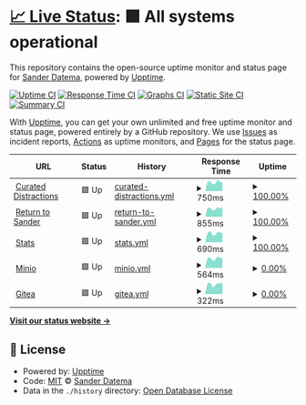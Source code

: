 # [📈 Live Status](https://sanderdatema.github.io/upptime): <!--live status--> **🟩 All systems operational**

This repository contains the open-source uptime monitor and status page for [Sander Datema](https://healthcareonstage.com), powered by [Upptime](https://github.com/upptime/upptime).

[![Uptime CI](https://github.com/koj-co/upptime/workflows/Uptime%20CI/badge.svg)](https://github.com/koj-co/upptime/actions?query=workflow%3A%22Uptime+CI%22)
[![Response Time CI](https://github.com/koj-co/upptime/workflows/Response%20Time%20CI/badge.svg)](https://github.com/koj-co/upptime/actions?query=workflow%3A%22Response+Time+CI%22)
[![Graphs CI](https://github.com/koj-co/upptime/workflows/Graphs%20CI/badge.svg)](https://github.com/koj-co/upptime/actions?query=workflow%3A%22Graphs+CI%22)
[![Static Site CI](https://github.com/koj-co/upptime/workflows/Static%20Site%20CI/badge.svg)](https://github.com/koj-co/upptime/actions?query=workflow%3A%22Static+Site+CI%22)
[![Summary CI](https://github.com/koj-co/upptime/workflows/Summary%20CI/badge.svg)](https://github.com/koj-co/upptime/actions?query=workflow%3A%22Summary+CI%22)

With [Upptime](https://upptime.js.org), you can get your own unlimited and free uptime monitor and status page, powered entirely by a GitHub repository. We use [Issues](https://github.com/sanderdatema/upptime/issues) as incident reports, [Actions](https://github.com/sanderdatema/upptime/actions) as uptime monitors, and [Pages](https://sanderdatema.github.io/upptime) for the status page.

<!--start: status pages-->
<!-- This summary is generated by Upptime (https://github.com/upptime/upptime) -->
<!-- Do not edit this manually, your changes will be overwritten -->
<!-- prettier-ignore -->
| URL | Status | History | Response Time | Uptime |
| --- | ------ | ------- | ------------- | ------ |
| <img alt="" src="https://icons.duckduckgo.com/ip3/curateddistractions.com.ico" height="13"> [Curated Distractions](https://curateddistractions.com) | 🟩 Up | [curated-distractions.yml](https://github.com/sanderdatema/upptime/commits/HEAD/history/curated-distractions.yml) | <details><summary><img alt="Response time graph" src="./graphs/curated-distractions/response-time-week.png" height="20"> 750ms</summary><br><a href="https://sanderdatema.github.io/upptime/history/curated-distractions"><img alt="Response time 884" src="https://img.shields.io/endpoint?url=https%3A%2F%2Fraw.githubusercontent.com%2Fsanderdatema%2Fupptime%2FHEAD%2Fapi%2Fcurated-distractions%2Fresponse-time.json"></a><br><a href="https://sanderdatema.github.io/upptime/history/curated-distractions"><img alt="24-hour response time 678" src="https://img.shields.io/endpoint?url=https%3A%2F%2Fraw.githubusercontent.com%2Fsanderdatema%2Fupptime%2FHEAD%2Fapi%2Fcurated-distractions%2Fresponse-time-day.json"></a><br><a href="https://sanderdatema.github.io/upptime/history/curated-distractions"><img alt="7-day response time 750" src="https://img.shields.io/endpoint?url=https%3A%2F%2Fraw.githubusercontent.com%2Fsanderdatema%2Fupptime%2FHEAD%2Fapi%2Fcurated-distractions%2Fresponse-time-week.json"></a><br><a href="https://sanderdatema.github.io/upptime/history/curated-distractions"><img alt="30-day response time 774" src="https://img.shields.io/endpoint?url=https%3A%2F%2Fraw.githubusercontent.com%2Fsanderdatema%2Fupptime%2FHEAD%2Fapi%2Fcurated-distractions%2Fresponse-time-month.json"></a><br><a href="https://sanderdatema.github.io/upptime/history/curated-distractions"><img alt="1-year response time 881" src="https://img.shields.io/endpoint?url=https%3A%2F%2Fraw.githubusercontent.com%2Fsanderdatema%2Fupptime%2FHEAD%2Fapi%2Fcurated-distractions%2Fresponse-time-year.json"></a></details> | <details><summary><a href="https://sanderdatema.github.io/upptime/history/curated-distractions">100.00%</a></summary><a href="https://sanderdatema.github.io/upptime/history/curated-distractions"><img alt="All-time uptime 91.53%" src="https://img.shields.io/endpoint?url=https%3A%2F%2Fraw.githubusercontent.com%2Fsanderdatema%2Fupptime%2FHEAD%2Fapi%2Fcurated-distractions%2Fuptime.json"></a><br><a href="https://sanderdatema.github.io/upptime/history/curated-distractions"><img alt="24-hour uptime 100.00%" src="https://img.shields.io/endpoint?url=https%3A%2F%2Fraw.githubusercontent.com%2Fsanderdatema%2Fupptime%2FHEAD%2Fapi%2Fcurated-distractions%2Fuptime-day.json"></a><br><a href="https://sanderdatema.github.io/upptime/history/curated-distractions"><img alt="7-day uptime 100.00%" src="https://img.shields.io/endpoint?url=https%3A%2F%2Fraw.githubusercontent.com%2Fsanderdatema%2Fupptime%2FHEAD%2Fapi%2Fcurated-distractions%2Fuptime-week.json"></a><br><a href="https://sanderdatema.github.io/upptime/history/curated-distractions"><img alt="30-day uptime 100.00%" src="https://img.shields.io/endpoint?url=https%3A%2F%2Fraw.githubusercontent.com%2Fsanderdatema%2Fupptime%2FHEAD%2Fapi%2Fcurated-distractions%2Fuptime-month.json"></a><br><a href="https://sanderdatema.github.io/upptime/history/curated-distractions"><img alt="1-year uptime 87.84%" src="https://img.shields.io/endpoint?url=https%3A%2F%2Fraw.githubusercontent.com%2Fsanderdatema%2Fupptime%2FHEAD%2Fapi%2Fcurated-distractions%2Fuptime-year.json"></a></details>
| <img alt="" src="https://icons.duckduckgo.com/ip3/returntosander.net.ico" height="13"> [Return to Sander](https://returntosander.net) | 🟩 Up | [return-to-sander.yml](https://github.com/sanderdatema/upptime/commits/HEAD/history/return-to-sander.yml) | <details><summary><img alt="Response time graph" src="./graphs/return-to-sander/response-time-week.png" height="20"> 855ms</summary><br><a href="https://sanderdatema.github.io/upptime/history/return-to-sander"><img alt="Response time 834" src="https://img.shields.io/endpoint?url=https%3A%2F%2Fraw.githubusercontent.com%2Fsanderdatema%2Fupptime%2FHEAD%2Fapi%2Freturn-to-sander%2Fresponse-time.json"></a><br><a href="https://sanderdatema.github.io/upptime/history/return-to-sander"><img alt="24-hour response time 905" src="https://img.shields.io/endpoint?url=https%3A%2F%2Fraw.githubusercontent.com%2Fsanderdatema%2Fupptime%2FHEAD%2Fapi%2Freturn-to-sander%2Fresponse-time-day.json"></a><br><a href="https://sanderdatema.github.io/upptime/history/return-to-sander"><img alt="7-day response time 855" src="https://img.shields.io/endpoint?url=https%3A%2F%2Fraw.githubusercontent.com%2Fsanderdatema%2Fupptime%2FHEAD%2Fapi%2Freturn-to-sander%2Fresponse-time-week.json"></a><br><a href="https://sanderdatema.github.io/upptime/history/return-to-sander"><img alt="30-day response time 845" src="https://img.shields.io/endpoint?url=https%3A%2F%2Fraw.githubusercontent.com%2Fsanderdatema%2Fupptime%2FHEAD%2Fapi%2Freturn-to-sander%2Fresponse-time-month.json"></a><br><a href="https://sanderdatema.github.io/upptime/history/return-to-sander"><img alt="1-year response time 827" src="https://img.shields.io/endpoint?url=https%3A%2F%2Fraw.githubusercontent.com%2Fsanderdatema%2Fupptime%2FHEAD%2Fapi%2Freturn-to-sander%2Fresponse-time-year.json"></a></details> | <details><summary><a href="https://sanderdatema.github.io/upptime/history/return-to-sander">100.00%</a></summary><a href="https://sanderdatema.github.io/upptime/history/return-to-sander"><img alt="All-time uptime 87.56%" src="https://img.shields.io/endpoint?url=https%3A%2F%2Fraw.githubusercontent.com%2Fsanderdatema%2Fupptime%2FHEAD%2Fapi%2Freturn-to-sander%2Fuptime.json"></a><br><a href="https://sanderdatema.github.io/upptime/history/return-to-sander"><img alt="24-hour uptime 100.00%" src="https://img.shields.io/endpoint?url=https%3A%2F%2Fraw.githubusercontent.com%2Fsanderdatema%2Fupptime%2FHEAD%2Fapi%2Freturn-to-sander%2Fuptime-day.json"></a><br><a href="https://sanderdatema.github.io/upptime/history/return-to-sander"><img alt="7-day uptime 100.00%" src="https://img.shields.io/endpoint?url=https%3A%2F%2Fraw.githubusercontent.com%2Fsanderdatema%2Fupptime%2FHEAD%2Fapi%2Freturn-to-sander%2Fuptime-week.json"></a><br><a href="https://sanderdatema.github.io/upptime/history/return-to-sander"><img alt="30-day uptime 99.96%" src="https://img.shields.io/endpoint?url=https%3A%2F%2Fraw.githubusercontent.com%2Fsanderdatema%2Fupptime%2FHEAD%2Fapi%2Freturn-to-sander%2Fuptime-month.json"></a><br><a href="https://sanderdatema.github.io/upptime/history/return-to-sander"><img alt="1-year uptime 88.44%" src="https://img.shields.io/endpoint?url=https%3A%2F%2Fraw.githubusercontent.com%2Fsanderdatema%2Fupptime%2FHEAD%2Fapi%2Freturn-to-sander%2Fuptime-year.json"></a></details>
| <img alt="" src="https://icons.duckduckgo.com/ip3/stats.returntosander.net.ico" height="13"> [Stats](https://stats.returntosander.net) | 🟩 Up | [stats.yml](https://github.com/sanderdatema/upptime/commits/HEAD/history/stats.yml) | <details><summary><img alt="Response time graph" src="./graphs/stats/response-time-week.png" height="20"> 690ms</summary><br><a href="https://sanderdatema.github.io/upptime/history/stats"><img alt="Response time 779" src="https://img.shields.io/endpoint?url=https%3A%2F%2Fraw.githubusercontent.com%2Fsanderdatema%2Fupptime%2FHEAD%2Fapi%2Fstats%2Fresponse-time.json"></a><br><a href="https://sanderdatema.github.io/upptime/history/stats"><img alt="24-hour response time 635" src="https://img.shields.io/endpoint?url=https%3A%2F%2Fraw.githubusercontent.com%2Fsanderdatema%2Fupptime%2FHEAD%2Fapi%2Fstats%2Fresponse-time-day.json"></a><br><a href="https://sanderdatema.github.io/upptime/history/stats"><img alt="7-day response time 690" src="https://img.shields.io/endpoint?url=https%3A%2F%2Fraw.githubusercontent.com%2Fsanderdatema%2Fupptime%2FHEAD%2Fapi%2Fstats%2Fresponse-time-week.json"></a><br><a href="https://sanderdatema.github.io/upptime/history/stats"><img alt="30-day response time 711" src="https://img.shields.io/endpoint?url=https%3A%2F%2Fraw.githubusercontent.com%2Fsanderdatema%2Fupptime%2FHEAD%2Fapi%2Fstats%2Fresponse-time-month.json"></a><br><a href="https://sanderdatema.github.io/upptime/history/stats"><img alt="1-year response time 779" src="https://img.shields.io/endpoint?url=https%3A%2F%2Fraw.githubusercontent.com%2Fsanderdatema%2Fupptime%2FHEAD%2Fapi%2Fstats%2Fresponse-time-year.json"></a></details> | <details><summary><a href="https://sanderdatema.github.io/upptime/history/stats">100.00%</a></summary><a href="https://sanderdatema.github.io/upptime/history/stats"><img alt="All-time uptime 92.05%" src="https://img.shields.io/endpoint?url=https%3A%2F%2Fraw.githubusercontent.com%2Fsanderdatema%2Fupptime%2FHEAD%2Fapi%2Fstats%2Fuptime.json"></a><br><a href="https://sanderdatema.github.io/upptime/history/stats"><img alt="24-hour uptime 100.00%" src="https://img.shields.io/endpoint?url=https%3A%2F%2Fraw.githubusercontent.com%2Fsanderdatema%2Fupptime%2FHEAD%2Fapi%2Fstats%2Fuptime-day.json"></a><br><a href="https://sanderdatema.github.io/upptime/history/stats"><img alt="7-day uptime 100.00%" src="https://img.shields.io/endpoint?url=https%3A%2F%2Fraw.githubusercontent.com%2Fsanderdatema%2Fupptime%2FHEAD%2Fapi%2Fstats%2Fuptime-week.json"></a><br><a href="https://sanderdatema.github.io/upptime/history/stats"><img alt="30-day uptime 100.00%" src="https://img.shields.io/endpoint?url=https%3A%2F%2Fraw.githubusercontent.com%2Fsanderdatema%2Fupptime%2FHEAD%2Fapi%2Fstats%2Fuptime-month.json"></a><br><a href="https://sanderdatema.github.io/upptime/history/stats"><img alt="1-year uptime 92.05%" src="https://img.shields.io/endpoint?url=https%3A%2F%2Fraw.githubusercontent.com%2Fsanderdatema%2Fupptime%2FHEAD%2Fapi%2Fstats%2Fuptime-year.json"></a></details>
| <img alt="" src="https://icons.duckduckgo.com/ip3/cdn.returntosander.net.ico" height="13"> [Minio](https://cdn.returntosander.net/dropshare) | 🟩 Up | [minio.yml](https://github.com/sanderdatema/upptime/commits/HEAD/history/minio.yml) | <details><summary><img alt="Response time graph" src="./graphs/minio/response-time-week.png" height="20"> 564ms</summary><br><a href="https://sanderdatema.github.io/upptime/history/minio"><img alt="Response time 601" src="https://img.shields.io/endpoint?url=https%3A%2F%2Fraw.githubusercontent.com%2Fsanderdatema%2Fupptime%2FHEAD%2Fapi%2Fminio%2Fresponse-time.json"></a><br><a href="https://sanderdatema.github.io/upptime/history/minio"><img alt="24-hour response time 526" src="https://img.shields.io/endpoint?url=https%3A%2F%2Fraw.githubusercontent.com%2Fsanderdatema%2Fupptime%2FHEAD%2Fapi%2Fminio%2Fresponse-time-day.json"></a><br><a href="https://sanderdatema.github.io/upptime/history/minio"><img alt="7-day response time 564" src="https://img.shields.io/endpoint?url=https%3A%2F%2Fraw.githubusercontent.com%2Fsanderdatema%2Fupptime%2FHEAD%2Fapi%2Fminio%2Fresponse-time-week.json"></a><br><a href="https://sanderdatema.github.io/upptime/history/minio"><img alt="30-day response time 579" src="https://img.shields.io/endpoint?url=https%3A%2F%2Fraw.githubusercontent.com%2Fsanderdatema%2Fupptime%2FHEAD%2Fapi%2Fminio%2Fresponse-time-month.json"></a><br><a href="https://sanderdatema.github.io/upptime/history/minio"><img alt="1-year response time 601" src="https://img.shields.io/endpoint?url=https%3A%2F%2Fraw.githubusercontent.com%2Fsanderdatema%2Fupptime%2FHEAD%2Fapi%2Fminio%2Fresponse-time-year.json"></a></details> | <details><summary><a href="https://sanderdatema.github.io/upptime/history/minio">0.00%</a></summary><a href="https://sanderdatema.github.io/upptime/history/minio"><img alt="All-time uptime 3.42%" src="https://img.shields.io/endpoint?url=https%3A%2F%2Fraw.githubusercontent.com%2Fsanderdatema%2Fupptime%2FHEAD%2Fapi%2Fminio%2Fuptime.json"></a><br><a href="https://sanderdatema.github.io/upptime/history/minio"><img alt="24-hour uptime 0.03%" src="https://img.shields.io/endpoint?url=https%3A%2F%2Fraw.githubusercontent.com%2Fsanderdatema%2Fupptime%2FHEAD%2Fapi%2Fminio%2Fuptime-day.json"></a><br><a href="https://sanderdatema.github.io/upptime/history/minio"><img alt="7-day uptime 0.00%" src="https://img.shields.io/endpoint?url=https%3A%2F%2Fraw.githubusercontent.com%2Fsanderdatema%2Fupptime%2FHEAD%2Fapi%2Fminio%2Fuptime-week.json"></a><br><a href="https://sanderdatema.github.io/upptime/history/minio"><img alt="30-day uptime 1.38%" src="https://img.shields.io/endpoint?url=https%3A%2F%2Fraw.githubusercontent.com%2Fsanderdatema%2Fupptime%2FHEAD%2Fapi%2Fminio%2Fuptime-month.json"></a><br><a href="https://sanderdatema.github.io/upptime/history/minio"><img alt="1-year uptime 3.42%" src="https://img.shields.io/endpoint?url=https%3A%2F%2Fraw.githubusercontent.com%2Fsanderdatema%2Fupptime%2FHEAD%2Fapi%2Fminio%2Fuptime-year.json"></a></details>
| <img alt="" src="https://icons.duckduckgo.com/ip3/git.passengerflying.com.ico" height="13"> [Gitea](https://git.passengerflying.com) | 🟩 Up | [gitea.yml](https://github.com/sanderdatema/upptime/commits/HEAD/history/gitea.yml) | <details><summary><img alt="Response time graph" src="./graphs/gitea/response-time-week.png" height="20"> 322ms</summary><br><a href="https://sanderdatema.github.io/upptime/history/gitea"><img alt="Response time 456" src="https://img.shields.io/endpoint?url=https%3A%2F%2Fraw.githubusercontent.com%2Fsanderdatema%2Fupptime%2FHEAD%2Fapi%2Fgitea%2Fresponse-time.json"></a><br><a href="https://sanderdatema.github.io/upptime/history/gitea"><img alt="24-hour response time 393" src="https://img.shields.io/endpoint?url=https%3A%2F%2Fraw.githubusercontent.com%2Fsanderdatema%2Fupptime%2FHEAD%2Fapi%2Fgitea%2Fresponse-time-day.json"></a><br><a href="https://sanderdatema.github.io/upptime/history/gitea"><img alt="7-day response time 322" src="https://img.shields.io/endpoint?url=https%3A%2F%2Fraw.githubusercontent.com%2Fsanderdatema%2Fupptime%2FHEAD%2Fapi%2Fgitea%2Fresponse-time-week.json"></a><br><a href="https://sanderdatema.github.io/upptime/history/gitea"><img alt="30-day response time 318" src="https://img.shields.io/endpoint?url=https%3A%2F%2Fraw.githubusercontent.com%2Fsanderdatema%2Fupptime%2FHEAD%2Fapi%2Fgitea%2Fresponse-time-month.json"></a><br><a href="https://sanderdatema.github.io/upptime/history/gitea"><img alt="1-year response time 456" src="https://img.shields.io/endpoint?url=https%3A%2F%2Fraw.githubusercontent.com%2Fsanderdatema%2Fupptime%2FHEAD%2Fapi%2Fgitea%2Fresponse-time-year.json"></a></details> | <details><summary><a href="https://sanderdatema.github.io/upptime/history/gitea">0.00%</a></summary><a href="https://sanderdatema.github.io/upptime/history/gitea"><img alt="All-time uptime 8.96%" src="https://img.shields.io/endpoint?url=https%3A%2F%2Fraw.githubusercontent.com%2Fsanderdatema%2Fupptime%2FHEAD%2Fapi%2Fgitea%2Fuptime.json"></a><br><a href="https://sanderdatema.github.io/upptime/history/gitea"><img alt="24-hour uptime 0.03%" src="https://img.shields.io/endpoint?url=https%3A%2F%2Fraw.githubusercontent.com%2Fsanderdatema%2Fupptime%2FHEAD%2Fapi%2Fgitea%2Fuptime-day.json"></a><br><a href="https://sanderdatema.github.io/upptime/history/gitea"><img alt="7-day uptime 0.00%" src="https://img.shields.io/endpoint?url=https%3A%2F%2Fraw.githubusercontent.com%2Fsanderdatema%2Fupptime%2FHEAD%2Fapi%2Fgitea%2Fuptime-week.json"></a><br><a href="https://sanderdatema.github.io/upptime/history/gitea"><img alt="30-day uptime 1.38%" src="https://img.shields.io/endpoint?url=https%3A%2F%2Fraw.githubusercontent.com%2Fsanderdatema%2Fupptime%2FHEAD%2Fapi%2Fgitea%2Fuptime-month.json"></a><br><a href="https://sanderdatema.github.io/upptime/history/gitea"><img alt="1-year uptime 8.96%" src="https://img.shields.io/endpoint?url=https%3A%2F%2Fraw.githubusercontent.com%2Fsanderdatema%2Fupptime%2FHEAD%2Fapi%2Fgitea%2Fuptime-year.json"></a></details>

<!--end: status pages-->

[**Visit our status website →**](https://sanderdatema.github.io/upptime)

## 📄 License

- Powered by: [Upptime](https://github.com/upptime/upptime)
- Code: [MIT](./LICENSE) © [Sander Datema](https://healthcareonstage.com)
- Data in the `./history` directory: [Open Database License](https://opendatacommons.org/licenses/odbl/1-0/)
